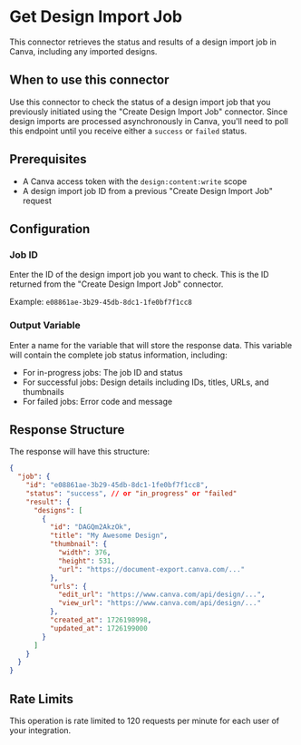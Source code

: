 # Get Design Import Job

This connector retrieves the status and results of a design import job in Canva, including any imported designs.

## When to use this connector

Use this connector to check the status of a design import job that you previously initiated using the "Create Design Import Job" connector. Since design imports are processed asynchronously in Canva, you'll need to poll this endpoint until you receive either a `success` or `failed` status.

## Prerequisites

- A Canva access token with the `design:content:write` scope
- A design import job ID from a previous "Create Design Import Job" request

## Configuration

### Job ID

Enter the ID of the design import job you want to check. This is the ID returned from the "Create Design Import Job" connector.

Example: `e08861ae-3b29-45db-8dc1-1fe0bf7f1cc8`

### Output Variable

Enter a name for the variable that will store the response data. This variable will contain the complete job status information, including:

- For in-progress jobs: The job ID and status
- For successful jobs: Design details including IDs, titles, URLs, and thumbnails
- For failed jobs: Error code and message

## Response Structure

The response will have this structure:

```json
{
  "job": {
    "id": "e08861ae-3b29-45db-8dc1-1fe0bf7f1cc8",
    "status": "success", // or "in_progress" or "failed"
    "result": {
      "designs": [
        {
          "id": "DAGQm2AkzOk",
          "title": "My Awesome Design",
          "thumbnail": {
            "width": 376,
            "height": 531,
            "url": "https://document-export.canva.com/..."
          },
          "urls": {
            "edit_url": "https://www.canva.com/api/design/...",
            "view_url": "https://www.canva.com/api/design/..."
          },
          "created_at": 1726198998,
          "updated_at": 1726199000
        }
      ]
    }
  }
}
```

## Rate Limits

This operation is rate limited to 120 requests per minute for each user of your integration.